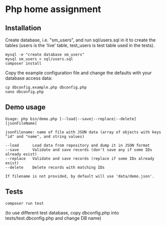 # Php home assignment

## Installation

Create database, i.e. "sm_users", and run sql/users.sql in it to create the tables
(users is the 'live' table, test_users is test table used in the tests).

    mysql -e "create database sm_users"
    mysql sm_users < sql/users.sql
    composer install

Copy the example configuration file and change the defaults with your database access data:

    cp dbconfig.example.php dbconfig.php
    nano dbconfig.php

## Demo usage

    Usage: php bin/demo.php [--load|--save|--replace|--delete] [jsonFileName]

    jsonFilename: name of file with JSON data (array of objects with keys "id" and "name", and string values)

    --load      Load data from repository and dump it in JSON format
    --save      Validate and save records (don't save any if some IDs already exist)
    --replace   Validate and save records (replace if some IDs already exist)
    --delete    Delete records with matching IDs

    If filename is not provided, by default will use 'data/demo.json'.

## Tests

    composer run test

(to use different test database, copy dbconfig.php into tests/test.dbconfig.php and change DB name)